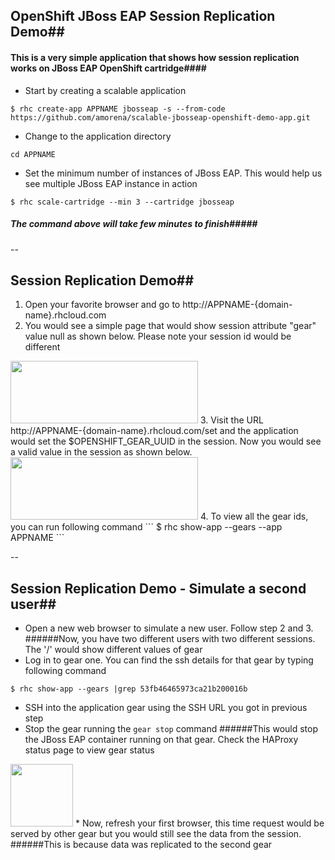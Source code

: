 ## OpenShift JBoss EAP Session Replication Demo##

#### This is a very simple application that shows how session replication works on JBoss EAP OpenShift cartridge####

* Start by creating a scalable application
```
$ rhc create-app APPNAME jbosseap -s --from-code https://github.com/amorena/scalable-jbosseap-openshift-demo-app.git
```

* Change to the application directory
```
cd APPNAME
```

* Set the minimum number of instances of JBoss EAP. This would help us see multiple JBoss EAP instance in action
```
$ rhc scale-cartridge --min 3 --cartridge jbosseap
```
##### The command above will take few minutes to finish#####

--

## Session Replication Demo##

1. Open your favorite browser and go to http://APPNAME-{domain-name}.rhcloud.com
2. You would see a simple page that would show session attribute "gear" value null as shown below. Please note your session id would be different
<img src="https://whyjava.files.wordpress.com/2014/08/screen-shot-2014-08-26-at-1-24-43-am.png" height="100" width="300">
3. Visit the URL http://APPNAME-{domain-name}.rhcloud.com/set and the application would set the $OPENSHIFT_GEAR_UUID in the session. Now you would see a valid value in the session as shown below.
<img src="https://whyjava.files.wordpress.com/2014/08/screen-shot-2014-08-26-at-1-30-24-am.png" height="100" width="300">
4. To view all the gear ids, you can run following command
```
$ rhc show-app --gears --app APPNAME
```

--
## Session Replication Demo - Simulate a second user##
* Open a new web browser to simulate a new user. Follow step 2 and 3. 
######Now, you have two different users with two different sessions. The '/' would show different values of gear
* Log in to gear one. You can find the ssh details for that gear by typing following command
```
$ rhc show-app --gears |grep 53fb46465973ca21b200016b
```
* SSH into the application gear using the SSH URL you got in previous step
* Stop the gear running the <code>gear stop</code> command
######This would stop the JBoss EAP container running on that gear. Check the HAProxy status page to view gear status
<img src="https://whyjava.files.wordpress.com/2014/08/screen-shot-2014-08-26-at-1-40-59-am.png" height="100">
* Now, refresh your first browser, this time request would be served by other gear but you would still see the data from the session.
######This is because data was replicated to the second gear
